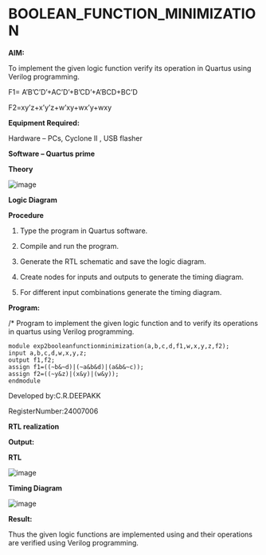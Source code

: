 # BOOLEAN_FUNCTION_MINIMIZATION

**AIM:**

To implement the given logic function verify its operation in Quartus using Verilog programming.

F1= A’B’C’D’+AC’D’+B’CD’+A’BCD+BC’D 

F2=xy’z+x’y’z+w’xy+wx’y+wxy

**Equipment Required:**

Hardware – PCs, Cyclone II , USB flasher

**Software – Quartus prime**

**Theory**

![image](https://github.com/user-attachments/assets/16ce842c-4b02-44c7-bff2-7ac406baceff)


**Logic Diagram**

**Procedure**

1.	Type the program in Quartus software.

2.	Compile and run the program.

3.	Generate the RTL schematic and save the logic diagram.

4.	Create nodes for inputs and outputs to generate the timing diagram.

5.	For different input combinations generate the timing diagram.


**Program:**

/* Program to implement the given logic function and to verify its operations in quartus using Verilog programming. 

```
module exp2booleanfunctionminimization(a,b,c,d,f1,w,x,y,z,f2);
input a,b,c,d,w,x,y,z;
output f1,f2;
assign f1=((~b&~d)|(~a&b&d)|(a&b&~c));
assign f2=((~y&z)|(x&y)|(w&y));
endmodule 
```

Developed by:C.R.DEEPAKK

RegisterNumber:24007006


**RTL realization**

**Output:**

**RTL**

![image](https://github.com/user-attachments/assets/5a28e311-7196-41c5-826e-cf6cdd0f69d4)

**Timing Diagram**

![image](https://github.com/user-attachments/assets/92dc24bc-246f-49ae-a085-0264468fa873)


**Result:**

Thus the given logic functions are implemented using and their operations are verified using Verilog programming.

